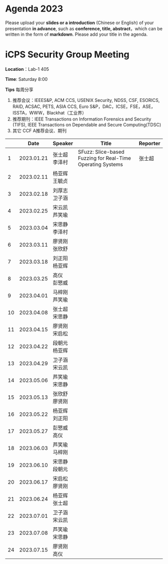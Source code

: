 # Agenda 2023
Please upload your **slides or a introduction** (Chinese or English) of your presentation **in advance**, such as **conference, title, abstract**，which can be written in the form of **markdown**. Please add your title in the agenda.
# iCPS Security Group Meeting
**Location**：Lab-1 405

**Time**: Saturday 8:00

**Tips** 每周分享
1. 推荐会议：IEEES&P, ACM CCS, USENIX Security, NDSS, CSF, ESORICS, RAID, ACSAC, PETS, ASIA CCS, Euro S&P，DAC，ICSE，FSE，ASE，ISSTA，WWW，Blackhat（工业界）
2. 推荐期刊：IEEE Transactions on Information Forensics and Security (TIFS), IEEE Transactions on Dependable and Secure Computing(TDSC)
3. 其它 CCF A推荐会议、期刊

|  |Date  | Speaker | Title |Reporter|
| --- | --- | --- | --- |---|
| 1 | 2023.01.21 |张士超<br> 李泽村 |SFuzz: Slice-based Fuzzing for Real-Time Operating Systems  |张士超
| 2 | 2023.02.11 |杨亚辉<br> 王毓贞 |  |
| 3 | 2023.02.18 |刘厚志<br> 卫子涵 |  |
| 4 | 2023.02.25 |宋云凯<br> 芦笑瑜 |  |
| 5 | 2023.03.04 |宋思静<br> 李泽村 |  |
| 6 | 2023.03.11 |廖贤刚<br> 张欣舒 |  |
| 7 | 2023.03.18 |刘正阳<br> 杨亚辉 |  |
| 8 | 2023.03.25 |高仪<br> 彭慜威 |  |
| 9 | 2023.04.01 |马梓刚<br> 芦笑瑜 |  |
| 10 | 2023.04.08 |张士超<br> 宋思静 |  |
| 11 | 2023.04.15 |廖贤刚<br> 宋启松 |  |
| 12 | 2023.04.22 |段朝元<br> 杨亚辉 |  |
| 13 | 2023.04.29 |卫子涵<br> 宋云凯 |  |
| 14 | 2023.05.06 |芦笑瑜<br> 宋思静 |  |
| 15 | 2023.05.13 |张欣舒<br> 廖贤刚 |  |
| 16 | 2023.05.22 |杨亚辉<br> 刘正阳 |  |
| 17 | 2023.05.27 |彭慜威<br> 高仪 |  |
| 18 | 2023.06.03 |芦笑瑜<br> 马梓刚 |  |
| 19 | 2023.06.10 |宋思静<br> 段朝元 |  |
| 20 | 2023.06.17 |宋启松<br> 廖贤刚 |  |
| 21 | 2023.06.24 |杨亚辉<br> 张士超 |  |
| 22 | 2023.07.01 |卫子涵<br> 宋云凯 |  |
| 23 | 2023.07.08 |芦笑瑜<br> 宋思静 |  |
| 24 | 2023.07.15 |廖贤刚<br> 高仪 |  |
